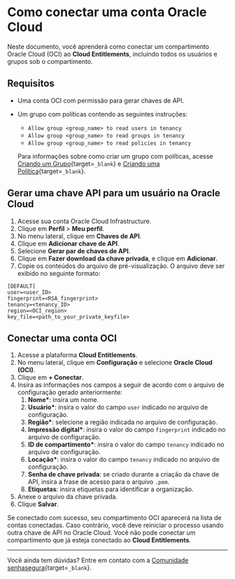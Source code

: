 # Como conectar uma conta Oracle Cloud

Neste documento, você aprenderá como conectar um compartimento Oracle Cloud (OCI) ao **Cloud Entitlements**, incluindo todos os usuários e grupos sob o compartimento.

## Requisitos

* Uma conta OCI com permissão para gerar chaves de API.
* Um grupo com políticas contendo as seguintes instruções:
    * `Allow group <group_name> to read users in tenancy`  
    * `Allow group <group_name> to read groups in tenancy`  
    * `Allow group <group_name> to read policies in tenancy`
    
  Para informações sobre como criar um grupo com políticas, acesse [Criando um Grupo](https://docs.oracle.com/pt-br/iaas/Content/Identity/groups/create-groups.htm){target=`_blank`} e [Criando uma Política](https://docs.oracle.com/pt-br/iaas/Content/Identity/policymgmt/managingpolicies_topic-To_create_a_policy.htm){target=`_blank`}.
    
## Gerar uma chave API para um usuário na Oracle Cloud

1. Acesse sua conta Oracle Cloud Infrastructure.  
2. Clique em **Perfil** \> **Meu perfil**.  
3. No menu lateral, clique em **Chaves de API**.  
4. Clique em **Adicionar chave de API**.  
5. Selecione **Gerar par de chaves de API**.  
6. Clique em **Fazer download da chave privada**, e clique em **Adicionar**.  
7. Copie os conteúdos do arquivo de pré-visualização. O arquivo deve ser exibido no seguinte formato:

```
[DEFAULT]
user=<user_ID>
fingerprint=<RSA_fingerprint>
tenancy=<tenancy_ID>
region=<OCI_region>
key_file=<path_to_your_private_keyfile>
```

## Conectar uma conta OCI

1. Acesse a plataforma **Cloud Entitlements**.  
2. No menu lateral, clique em **Configuração** e selecione **Oracle Cloud (OCI)**.  
3. Clique em **\+ Conectar**.  
4. Insira as informações nos campos a seguir de acordo com o arquivo de configuração gerado anteriormente:  
   1. **Nome\***: insira um nome.  
   2. **Usuário\***: insira o valor do campo `user` indicado no arquivo de configuração.  
   3. **Região\***: selecione a região indicada no arquivo de configuração.  
   4. **Impressão digital\***: insira o valor do campo `fingerprint` indicado no arquivo de configuração.  
   5. **ID de compartimento\***: insira o valor do campo `tenancy` indicado no arquivo de configuração.  
   6. **Locação\***: insira o valor do campo `tenancy` indicado no arquivo de configuração.  
   7. **Senha de chave privada**: se criado durante a criação da chave de API, insira a frase de acesso para o arquivo `.pem`.  
   8. **Etiquetas**: insira etiquetas para identificar a organização.  
5. Anexe o arquivo da chave privada.  
6. Clique **Salvar**.

Se conectado com sucesso, seu compartimento OCI aparecerá na lista de contas conectadas. Caso contrário, você deve reiniciar o processo usando outra chave de API no Oracle Cloud. Você não pode conectar um compartimento que já esteja conectado ao **Cloud Entitlements**.

---

Você ainda tem dúvidas? Entre em contato com a [Comunidade senhasegura](https://community.senhasegura.io/){target=`_blank`}.